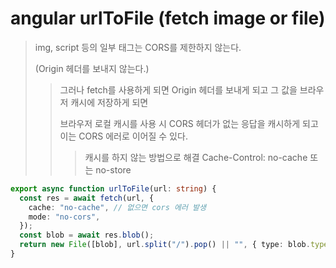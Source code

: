 # angular urlToFile (fetch image or file)

> img, script 등의 일부 태그는 CORS를 제한하지 않는다.
>
> (Origin 헤더를 보내지 않는다.)
>
> > 그러나 fetch를 사용하게 되면 Origin 헤더를 보내게 되고 그 값을 브라우저 캐시에 저장하게 되면
> >
> > 브라우저 로컬 캐시를 사용 시 CORS 헤더가 없는 응답을 캐시하게 되고 이는 CORS 에러로 이어질 수 있다.
> >
> > > 캐시를 하지 않는 방법으로 해결 Cache-Control: no-cache 또는 no-store

```ts
export async function urlToFile(url: string) {
  const res = await fetch(url, {
    cache: "no-cache", // 없으면 cors 에러 발생
    mode: "no-cors",
  });
  const blob = await res.blob();
  return new File([blob], url.split("/").pop() || "", { type: blob.type });
}
```
